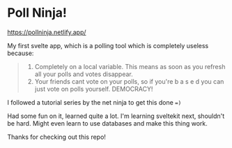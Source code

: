 # Poll Ninja!
https://pollninja.netlify.app/

My first svelte app, which is a polling tool which is completely useless because: 

> 1. Completely on a local variable. This means as soon as you refresh all your polls and votes disappear.
> 2. Your friends cant vote on your polls, so if you're b a s e d you can just vote on polls yourself. DEMOCRACY!

I followed a tutorial series by the net ninja to get this done `=)`

Had some fun on it, learned quite a lot. I'm learning sveltekit next, shouldn't be hard. Might even learn to use databases and make this thing work.

Thanks for checking out this repo!
